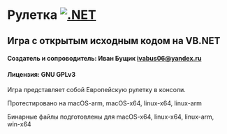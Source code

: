 # Рулетка [![.NET](https://github.com/BushchikIvan/roulette/actions/workflows/dotnet.yml/badge.svg)](https://github.com/BushchikIvan/roulette/actions/workflows/dotnet.yml)

## Игра с открытым исходным кодом на VB.NET

#### Создатель и сопроводитель: Иван Бущик <ivabus06@yandex.ru>

#### Лицензия: GNU GPLv3

Игра представляет собой Европейскую рулетку в консоли.

Протестировано на macOS-arm, macOS-x64, linux-x64, linux-arm

Бинарные файлы подготовлены для macOS-x64, linux-x64, linux-arm, win-x64
